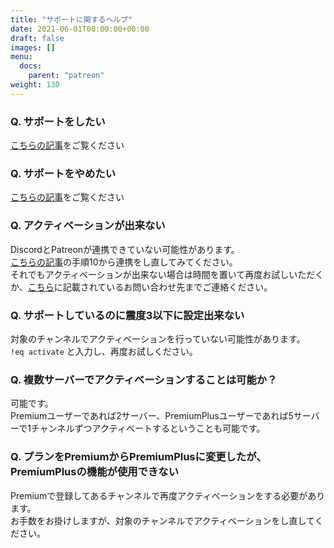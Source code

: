 ```yaml
---
title: "サポートに関するヘルプ"
date: 2021-06-01T00:00:00+00:00
draft: false
images: []
menu: 
  docs:
    parent: "patreon"
weight: 130
---
```


### Q. サポートをしたい
[こちらの記事](/docs/patreon/support)をご覧ください

### Q. サポートをやめたい
[こちらの記事](/docs/patreon/unsupport)をご覧ください

### Q. アクティベーションが出来ない
DiscordとPatreonが連携できていない可能性があります。  
[こちらの記事](/docs/patreon/support)の手順10から連携をし直してみてください。  
それでもアクティベーションが出来ない場合は時間を置いて再度お試しいただくか、[こちら](/docs/other/contact)に記載されているお問い合わせ先までご連絡ください。  

### Q. サポートしているのに震度3以下に設定出来ない
対象のチャンネルでアクティベーションを行っていない可能性があります。  
`!eq activate` と入力し、再度お試しください。

### Q. 複数サーバーでアクティベーションすることは可能か？
可能です。  
Premiumユーザーであれば2サーバー、PremiumPlusユーザーであれば5サーバーで1チャンネルずつアクティベートするということも可能です。

### Q. プランをPremiumからPremiumPlusに変更したが、PremiumPlusの機能が使用できない  
Premiumで登録してあるチャンネルで再度アクティベーションをする必要があります。  
お手数をお掛けしますが、対象のチャンネルでアクティベーションをし直してください。